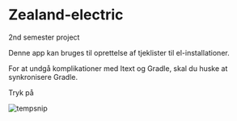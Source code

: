 # Zealand-electric
2nd semester project

Denne app kan bruges til oprettelse af tjeklister til el-installationer.

For at undgå komplikationer med Itext og Gradle, skal du huske at synkronisere Gradle.

Tryk på 


![tempsnip](https://user-images.githubusercontent.com/89942751/171139135-b7997a4b-105d-448b-b1ad-c304ffcdc9a4.png)
